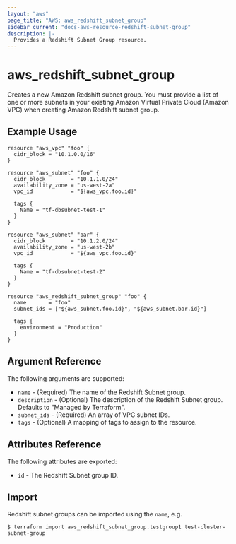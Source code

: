 ```yaml
---
layout: "aws"
page_title: "AWS: aws_redshift_subnet_group"
sidebar_current: "docs-aws-resource-redshift-subnet-group"
description: |-
  Provides a Redshift Subnet Group resource.
---
```


# aws_redshift_subnet_group

Creates a new Amazon Redshift subnet group. You must provide a list of one or more subnets in your existing Amazon Virtual Private Cloud (Amazon VPC) when creating Amazon Redshift subnet group.

## Example Usage

```hcl
resource "aws_vpc" "foo" {
  cidr_block = "10.1.0.0/16"
}

resource "aws_subnet" "foo" {
  cidr_block        = "10.1.1.0/24"
  availability_zone = "us-west-2a"
  vpc_id            = "${aws_vpc.foo.id}"

  tags {
    Name = "tf-dbsubnet-test-1"
  }
}

resource "aws_subnet" "bar" {
  cidr_block        = "10.1.2.0/24"
  availability_zone = "us-west-2b"
  vpc_id            = "${aws_vpc.foo.id}"

  tags {
    Name = "tf-dbsubnet-test-2"
  }
}

resource "aws_redshift_subnet_group" "foo" {
  name       = "foo"
  subnet_ids = ["${aws_subnet.foo.id}", "${aws_subnet.bar.id}"]

  tags {
    environment = "Production"
  }
}
```

## Argument Reference

The following arguments are supported:

* `name` - (Required) The name of the Redshift Subnet group.
* `description` - (Optional) The description of the Redshift Subnet group. Defaults to "Managed by Terraform".
* `subnet_ids` - (Required) An array of VPC subnet IDs.
* `tags` - (Optional) A mapping of tags to assign to the resource.

## Attributes Reference

The following attributes are exported:

* `id` - The Redshift Subnet group ID.

## Import

Redshift subnet groups can be imported using the `name`, e.g.

```
$ terraform import aws_redshift_subnet_group.testgroup1 test-cluster-subnet-group
```
